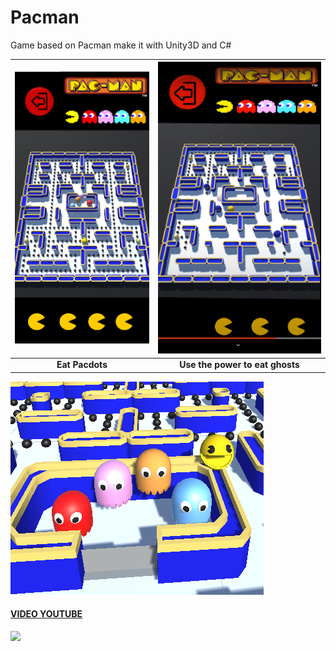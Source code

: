 # Pacman
Game based on Pacman make it with Unity3D and C#



 ![]( https://github.com/carlos2380/Pacman/blob/master/Github/Plane.png?raw=true) |  ![]( https://github.com/carlos2380/Pacman/blob/master/Github/EatGhost.png?raw=true) |  
:---------------: | :---------------: |
 | **Eat Pacdots** | **Use the power to eat ghosts**

 ![]( https://github.com/carlos2380/Pacman/blob/master/Github/characters.png)

#### [VIDEO YOUTUBE](https://youtu.be/bVs-A4VNzJo "VIDEO YOUTUBE")
[ ![]( http://cdn.icon-icons.com/icons2/1584/PNG/128/3721679-youtube_108064.png)](https://youtu.be/O9PlJ9XTuGA " ![]( http://cdn.icon-icons.com/icons2/1584/PNG/128/3721679-youtube_108064.png)")
